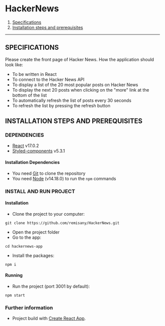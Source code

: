 # HackerNews

1. [Specifications](#SPECIFICATIONS)
2. [Installation steps and prerequisites](#INSTALLATION-STEPS-AND-PREREQUISITES)

***

## SPECIFICATIONS

Please create the front page of Hacker News. How the application should look like:
- To be written in React
- To connect to the Hacker News API
- To display a list of the 20 most popular posts on Hacker News
- To display the next 20 posts when clicking on the "more" link at the bottom of the list
- To automatically refresh the list of posts every 30 seconds
- To refresh the list by pressing the refresh button

## INSTALLATION STEPS AND PREREQUISITES

### DEPENDENCIES

- [React](https://reactjs.org/) v17.0.2
- [Styled-components](https://styled-components.com/) v5.3.1

#### Installation Dependencies

- You need [Git](https://git-scm.com/) to clone the repository
- You need [Node](https://nodejs.org/en/) (v14.18.0) to run the `npm` commands

### INSTALL AND RUN PROJECT

#### Installation

- Clone the project to your computer:

`git clone https://github.com/remisany/HackerNews.git`

- Open the project folder
- Go to the app:

`cd hackernews-app`

- Install the packages:

`npm i`

#### Running

- Run the project (port 3001 by default):

`npm start`

### Further information

- Project build with [Create React App](https://github.com/facebook/create-react-app).